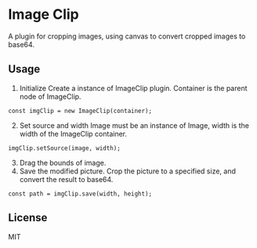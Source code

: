 # Image Clip
A plugin for cropping images, using canvas to convert cropped images to base64.
## Usage
1. Initialize
Create a instance of ImageClip plugin. Container is the parent node of ImageClip.
```
const imgClip = new ImageClip(container);
```
2. Set source and width
Image must be an instance of Image, width is the width of the ImageClip container.
```
imgClip.setSource(image, width);
```
3. Drag the bounds of image.
4. Save the modified picture.
Crop the picture to a specified size, and convert the result to base64.
```
const path = imgClip.save(width, height);
```
## License
MIT
